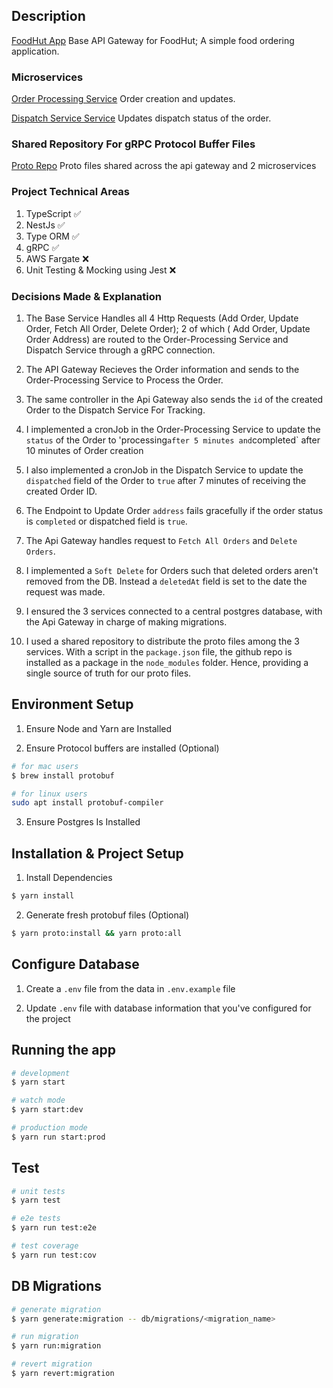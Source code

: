 ## Description

[FoodHut App](https://github.com/abahernest/foodhut-api-gateway) Base API Gateway for FoodHut; A simple food ordering application.

### Microservices

[Order Processing Service](https://github.com/abahernest/foodhut-order-processing-microservice) Order creation and updates.

[Dispatch Service Service](https://github.com/abahernest/foodhut-dispatch-microservice) Updates dispatch status of the order.

### Shared Repository For gRPC Protocol Buffer Files

[Proto Repo](https://github.com/abahernest/foodhut-grpc-proto) Proto files shared across the api gateway and 2 microservices

### Project Technical Areas

1. TypeScript ✅
2. NestJs ✅
3. Type ORM ✅
4. gRPC ✅
5. AWS Fargate ❌
6. Unit Testing & Mocking using Jest ❌

### Decisions Made & Explanation

1. The Base Service Handles all 4 Http Requests (Add Order, Update Order, Fetch All Order, Delete Order); 2 of which ( Add Order, Update Order Address) are routed to the Order-Processing Service and Dispatch Service through a gRPC connection.

2. The API Gateway Recieves the Order information and sends to the Order-Processing Service to Process the Order.

3. The same controller in the Api Gateway also sends the `id` of the created Order to the Dispatch Service For Tracking.

4. I implemented a cronJob in the Order-Processing Service to update the `status` of the Order to 'processing` after 5 minutes and `completed` after 10 minutes of Order creation

5. I also implemented a cronJob in the Dispatch Service to update the `dispatched` field of the Order to `true` after 7 minutes of receiving the created Order ID.

6. The Endpoint to Update Order `address` fails gracefully if the order status is `completed` or dispatched field is `true`.

7. The Api Gateway handles request to `Fetch All Orders` and `Delete Orders`.

8. I implemented a `Soft Delete` for Orders such that deleted orders aren't removed from the DB. Instead a `deletedAt` field is set to the date the request was made.

9. I ensured the 3 services connected to a central postgres database, with the Api Gateway in charge of making migrations.

10. I used a shared repository to distribute the proto files among the 3 services. With a script in the `package.json` file, the github repo is installed as a package in the `node_modules` folder. Hence, providing a single source of truth for our proto files.


## Environment Setup

1. Ensure Node and Yarn are Installed

2. Ensure Protocol buffers are installed (Optional)

```bash
# for mac users
$ brew install protobuf

# for linux users
sudo apt install protobuf-compiler
```

3. Ensure Postgres Is Installed


## Installation & Project Setup

1. Install Dependencies
```bash
$ yarn install
```

2. Generate fresh protobuf files (Optional)
```bash
$ yarn proto:install && yarn proto:all
```

## Configure Database

1. Create a `.env` file from the data in `.env.example` file 

2. Update `.env` file with database information that you've configured for the project


## Running the app

```bash
# development
$ yarn start

# watch mode
$ yarn start:dev

# production mode
$ yarn run start:prod
```

## Test

```bash
# unit tests
$ yarn test

# e2e tests
$ yarn run test:e2e

# test coverage
$ yarn run test:cov
```

## DB Migrations

```bash
# generate migration
$ yarn generate:migration -- db/migrations/<migration_name>

# run migration
$ yarn run:migration

# revert migration
$ yarn revert:migration
```
